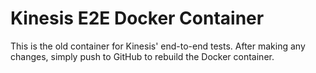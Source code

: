 # Kinesis E2E Docker Container

This is the old container for Kinesis' end-to-end tests. After making any changes, simply push to GitHub to rebuild the Docker container.
